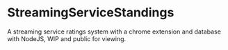 # StreamingServiceStandings

A streaming service ratings system with a chrome extension and database with NodeJS, WIP and public for viewing.
